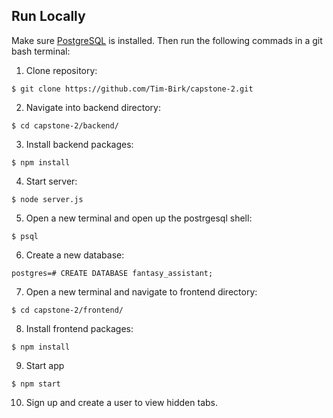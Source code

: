 ## Run Locally

Make sure [PostgreSQL](https://www.postgresql.org/) is installed. Then run the following commads in a git bash terminal:

1. Clone repository:

```
$ git clone https://github.com/Tim-Birk/capstone-2.git
```

2. Navigate into backend directory:

```
$ cd capstone-2/backend/
```

3. Install backend packages:

```
$ npm install
```

4. Start server:

```
$ node server.js
```

5. Open a new terminal and open up the postrgesql shell:

```
$ psql
```

6. Create a new database:

```
postgres=# CREATE DATABASE fantasy_assistant;
```

7. Open a new terminal and navigate to frontend directory:

```
$ cd capstone-2/frontend/
```

8. Install frontend packages:

```
$ npm install
```

9. Start app

```
$ npm start
```

10. Sign up and create a user to view hidden tabs.
